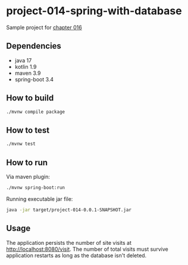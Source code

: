# project-014-spring-with-database

Sample project for [chapter 016](../../docs/0016-spring-with-databases.md)

## Dependencies

- java 17
- kotlin 1.9
- maven 3.9
- spring-boot 3.4

## How to build

```bash
./mvnw compile package
```

## How to test

```bash
./mvnw test
```

## How to run

Via maven plugin:

```bash
./mvnw spring-boot:run
```

Running executable jar file:

```bash
java -jar target/project-014-0.0.1-SNAPSHOT.jar
```

## Usage

The application persists the number of site visits at
<http://localhost:8080/visit>. The number of total visits must survive
application restarts as long as the database isn't deleted.
